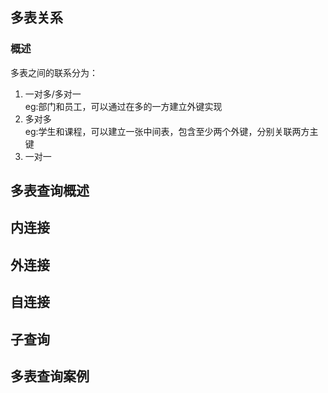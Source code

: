 ## 多表关系
### 概述
多表之间的联系分为：
1. 一对多/多对一  
   eg:部门和员工，可以通过在多的一方建立外键实现
3. 多对多  
   eg:学生和课程，可以建立一张中间表，包含至少两个外键，分别关联两方主键
5. 一对一
## 多表查询概述

## 内连接

## 外连接

## 自连接


## 子查询


## 多表查询案例



